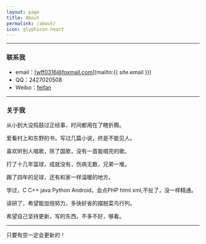 ```yaml
---
layout: page
title: About
permalink: /about/
icon: glyphicon-heart
---
```


---
### 联系我

* email：[wff0316@foxmail.com](mailto:{{ site.email }})
* QQ：2427020508
* Weibo：[feifan](http://weibo.com/u/6032522013/home?wvr=5)
---

### 关于我

> 
从小到大没捣鼓过正经事，时间都用在了瞎折腾。

爱看村上和东野的书，写过几篇小说，终是不能见人。

喜欢听别人唱歌，除了国歌，没有一首能唱完的歌。

打了十几年篮球，成就没有，伤病无数，兄弟一堆。

踢了四年的足球，还有和家一样温暖的地方。

学过，C C++ java Python Android，会点PHP html xml,不扯了，没一样精通。

读研了，希望能加倍努力，多快好省的摆脱菜鸟行列。

希望自己坚持更新，写的东西，不多不好，够看。

---


只要有空一定会更新的！